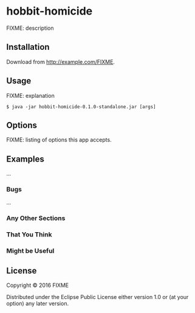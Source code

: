 # hobbit-homicide

FIXME: description

## Installation

Download from http://example.com/FIXME.

## Usage

FIXME: explanation

    $ java -jar hobbit-homicide-0.1.0-standalone.jar [args]

## Options

FIXME: listing of options this app accepts.

## Examples

...

### Bugs

...

### Any Other Sections
### That You Think
### Might be Useful

## License

Copyright © 2016 FIXME

Distributed under the Eclipse Public License either version 1.0 or (at
your option) any later version.
